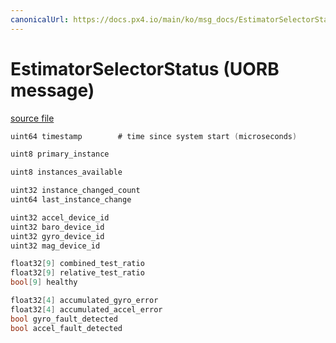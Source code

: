 ```yaml
---
canonicalUrl: https://docs.px4.io/main/ko/msg_docs/EstimatorSelectorStatus
---
```


# EstimatorSelectorStatus (UORB message)



[source file](https://github.com/PX4/PX4-Autopilot/blob/release/1.14/msg/EstimatorSelectorStatus.msg)

```c
uint64 timestamp        # time since system start (microseconds)

uint8 primary_instance

uint8 instances_available

uint32 instance_changed_count
uint64 last_instance_change

uint32 accel_device_id
uint32 baro_device_id
uint32 gyro_device_id
uint32 mag_device_id

float32[9] combined_test_ratio
float32[9] relative_test_ratio
bool[9] healthy

float32[4] accumulated_gyro_error
float32[4] accumulated_accel_error
bool gyro_fault_detected
bool accel_fault_detected

```
